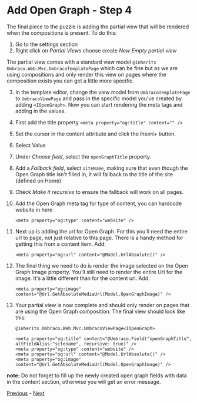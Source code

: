 # Add Open Graph - Step 4
The final piece to the puzzle is adding the partial view that will be rendered when the compositions is present. To do this:

1. Go to the settings section
2. Right click on *Partial Views* choose create *New Empty partial view*

The partial view comes with a standard view model `@inherits Umbraco.Web.Mvc.UmbracoTemplatePage` which can be fine but as we are using compositions and only render this view on pages where the composition exists you can get a little more specific.

3. In the template editor, change the view model from `UmbracoTemplatePage` to `UmbracoViewPage` and pass in the specific model you've created by adding `<IOpenGraph>`. Now you can start rendering the meta tags and adding in the values.
4. First add the title property `<meta property="og:title" content="" />`
5. Set the cursor in the content attribute and click the *Insert+* button.
6. Select Value
7. Under *Choose field*, select the `openGraphTitle` property.
8. Add a *Fallback field*, select `siteName`, making sure that even though the Open Graph title isn't filled in, it will fallback to the title of the site (defined on Home)
9. Check *Make it recursive* to ensure the fallback will work on all pages.
10. Add the Open Graph meta tag for type of content, you can hardcode website in here 
        
        <meta property="og:type" content="website" />

11. Next up is adding the url for Open Graph. For this you'll need the entire url to page, not just relative to this page. There is a handy method for getting this from a content item. Add: 
    
        <meta property="og:url" content="@Model.UrlAbsolute()" />

12. The final thing we need to do is render the image selected on the Open Graph Image property. You'll still need to render the entire Url for the image. It's a little different than for the content url. Add: 

        <meta property="og:image" content="@Url.GetAbsoluteMediaUrl(Model.OpenGraphImage)" />

13. Your partial view is now complete and should only render on pages that are using the Open Graph composition. The final view should look like this:


        @inherits Umbraco.Web.Mvc.UmbracoViewPage<IOpenGraph>
        
        <meta property="og:title" content="@Umbraco.Field("openGraphTitle", altFieldAlias:"sitename", recursive: true)" />
        <meta property="og:type" content="website" />
        <meta property="og:url" content="@Model.UrlAbsolute()" />
        <meta property="og:image" content="@Url.GetAbsoluteMediaUrl(Model.OpenGraphImage)" />

**note:** Do not forget to fill up the newly created open graph fields with data in the content section, otherwise you will get an error message. 

[Previous](step-3.md) - [Next](summary.md)